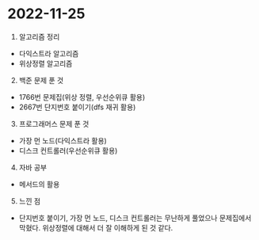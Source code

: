 # 2022-11-25

1. 알고리즘 정리
- 다익스트라 알고리즘
- 위상정렬 알고리즘

2. 백준 문제 푼 것
- 1766번 문제집(위상 정렬, 우선순위큐 활용)
- 2667번 단지번호 붙이기(dfs 재귀 활용)

3. 프로그래머스 문제 푼 것
- 가장 먼 노드(다익스트라 활용)
- 디스크 컨트롤러(우선순위큐 활용)

4. 자바 공부
- 메서드의 활용

5. 느낀 점
- 단지번호 붙이기, 가장 먼 노드, 디스크 컨트롤러는 무난하게 풀었으나 문제집에서 막혔다. 위상정렬에 대해서 더 잘 이해하게 된 것 같다.